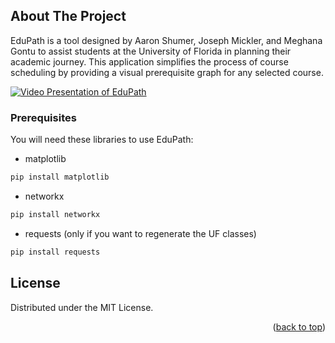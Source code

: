 <!-- ABOUT THE PROJECT -->
## About The Project
EduPath is a tool designed by Aaron Shumer, Joseph Mickler, and Meghana Gontu to assist students at the University of Florida in planning their academic journey. This application simplifies the process of course scheduling by providing a visual prerequisite graph for any selected course.

[![Video Presentation of EduPath](https://youtu.be/mM3GKgFoOfU.jpg)](https://youtu.be/mM3GKgFoOfU)


### Prerequisites

You will need these libraries to use EduPath:
* matplotlib
```sh
pip install matplotlib
```
* networkx
```sh
pip install networkx
```
* requests (only if you want to regenerate the UF classes)
```sh
pip install requests
```

## License

Distributed under the MIT License. 

<p align="right">(<a href="#readme-top">back to top</a>)</p>
